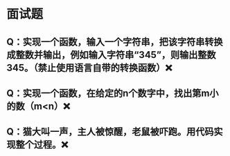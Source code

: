 # 面试题

## Q：实现一个函数，输入一个字符串，把该字符串转换成整数并输出，例如输入字符串“345”，则输出整数345。（禁止使用语言自带的转换函数）❌

## Q：实现一个函数，在给定的n个数字中，找出第m小的数（m<n）❌

## Q：猫大叫一声，主人被惊醒，老鼠被吓跑。用代码实现整个过程。❌


